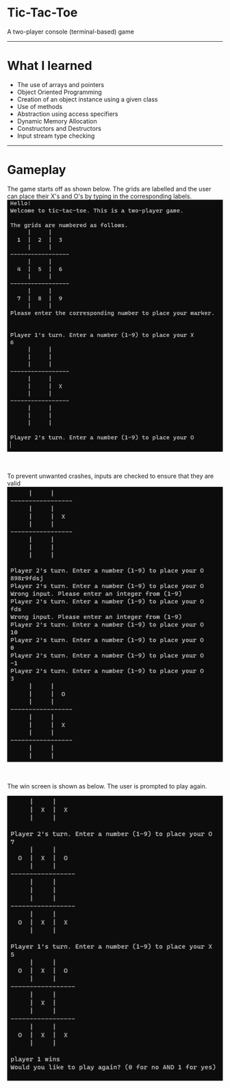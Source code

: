 # Tic-Tac-Toe
A two-player console (terminal-based) game

---

# What I learned
* The use of arrays and pointers
* Object Oriented Programming
* Creation of an object instance using a given class
* Use of methods
* Abstraction using access specifiers
* Dynamic Memory Allocation
* Constructors and Destructors
* Input stream type checking

---

# Gameplay

The game starts off as shown below. The grids are labelled and the user can place their X's and O's by typing in the corresponding labels.
<br>
![start](game_start.png)

<br>

To prevent unwanted crashes, inputs are checked to ensure that they are valid
<br>
![validInputs](input_checking.png)

<br>

The win screen is shown as below. The user is prompted to play again.

![win screen](win_screen.png)
